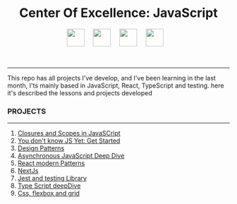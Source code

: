 <h1 align="center">Center Of Excellence: JavaScript</h1>
<p align="center">
  <img src="https://upload.wikimedia.org/wikipedia/commons/thumb/9/99/Unofficial_JavaScript_logo_2.svg/2048px-Unofficial_JavaScript_logo_2.svg.png" width="40" />
  &nbsp;&nbsp;&nbsp;
  <img src="https://iconape.com/wp-content/png_logo_vector/typescript.png" width="40" />
  &nbsp;&nbsp;&nbsp;
  <img src="https://images.ctfassets.net/23aumh6u8s0i/c04wENP3FnbevwdWzrePs/1e2739fa6d0aa5192cf89599e009da4e/nextjs" width="40" />
  &nbsp;&nbsp;&nbsp;
  <img src="https://upload.wikimedia.org/wikipedia/commons/thumb/4/47/React.svg/1200px-React.svg.png" width="40" />
  &nbsp;&nbsp;&nbsp;

</p>
<br/ >

------------

This repo has all projects I've develop, and I've been learning in the last month, I'ts mainly based in JavaScript, React, TypeScript and testing. here it's described the lessons and projects developed

### PROJECTS

------------
1. [Closures and Scopes in JavaSCript](https://github.com/Unosquare-CoE-JavaScript/primo-acho/tree/main/closure_and_scopes "Closures and Scopes in JavaSCript")
2. [You don't know JS Yet: Get Started](https://github.com/Unosquare-CoE-JavaScript/primo-acho/tree/main/get-started-book "You don't know JS Yet: Get Started")
1.  [Design Patterns](https://github.com/Unosquare-CoE-JavaScript/primo-acho/tree/main/design-patterns "Design Patterns")
2. [Asynchronous JavaScript Deep Dive](https://github.com/Unosquare-CoE-JavaScript/primo-acho/tree/main/synchronous "Asynchronous JavaScript Deep Dive")
3. [React modern Patterns](https://github.com/Unosquare-CoE-JavaScript/primo-acho/tree/main/react-patterns "React modern Patterns")
4. [NextJs](https://github.com/Unosquare-CoE-JavaScript/primo-acho/tree/main/next-courses "NextJs")
5. [Jest and testing Library](https://github.com/Unosquare-CoE-JavaScript/primo-acho/tree/main/test-course "Jest and testing Library")
6. [Type Script deepDive](https://github.com/Unosquare-CoE-JavaScript/primo-acho/tree/main/type-script "Type Script deepDive")
9. [Css, flexbox and grid](https://github.com/Unosquare-CoE-JavaScript/primo-acho/tree/main/css-guide "Css, flexbox and grid")